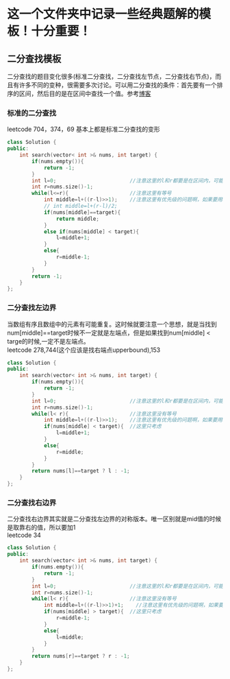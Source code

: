<!--
 * @Author: haha_giraffe
 * @Date: 2019-11-06 22:54:53
 * @Description: 
 -->
# 这一个文件夹中记录一些经典题解的模板！十分重要！
## 二分查找模板
二分查找的题目变化很多(标准二分查找，二分查找左节点，二分查找右节点)，而且有许多不同的变种，很需要多次讨论。可以用二分查找的条件：首先要有一个排序的区间，然后目的是在区间中查找一个值。参考[博客](https://segmentfault.com/a/1190000016825704)
### 标准的二分查找
leetcode 704，374，69 基本上都是标准二分查找的变形
```cpp
class Solution {
public:
    int search(vector< int >& nums, int target) {
        if(nums.empty()){
            return -1;
        }
        int l=0;                        //注意这里的l和r都要是在区间内，可能被查找到的值
        int r=nums.size()-1;
        while(l<=r){                    //注意这里有等号
            int middle=l+((r-l)>>1);    //注意这里有优先级的问题啊，如果要用>>必须加括号
            // int middle=l+(r-l)/2;
            if(nums[middle]==target){
                return middle;
            }
            else if(nums[middle] < target){
                l=middle+1;
            }
            else{
                r=middle-1;
            }
        }
        return -1;
    }
};
```
### 二分查找左边界
当数组有序且数组中的元素有可能重复。这时候就要注意一个思想，就是当找到num[middle]==target时候不一定就是左端点，但是如果找到num[middle] < targe的时候,一定不是左端点。   
leetcode 278,744(这个应该是找右端点upperbound),153
```cpp
class Solution {
public:
    int search(vector< int >& nums, int target) {
        if(nums.empty()){
            return -1;
        }
        int l=0;                        //注意这里的l和r都要是在区间内，可能被查找到的值
        int r=nums.size()-1;
        while(l< r){                    //注意这里没有等号
            int middle=l+((r-l)>>1);    //注意这里有优先级的问题啊，如果要用>>必须加括号
            if(nums[middle] < target){  //这里只考虑
                l=middle+1;
            }
            else{
                r=middle;
            }
        }
        return nums[l]==target ? l : -1;
    }
};
```
### 二分查找右边界
二分查找右边界其实就是二分查找左边界的对称版本。唯一区别就是mid值的时候是取靠右的值，所以要加1   
leetcode 34
```cpp
class Solution {
public:
    int search(vector< int >& nums, int target) {
        if(nums.empty()){
            return -1;
        }
        int l=0;                        //注意这里的l和r都要是在区间内，可能被查找到的值
        int r=nums.size()-1;
        while(l< r){                    //注意这里没有等号
            int middle=l+((r-l)>>1)+1;    //注意这里有优先级的问题啊，如果要用>>必须加括号
            if(nums[middle] > target){  //这里只考虑
                r=middle-1;
            }
            else{
                l=middle;
            }
        }
        return nums[r]==target ? r : -1;
    }
};
```
